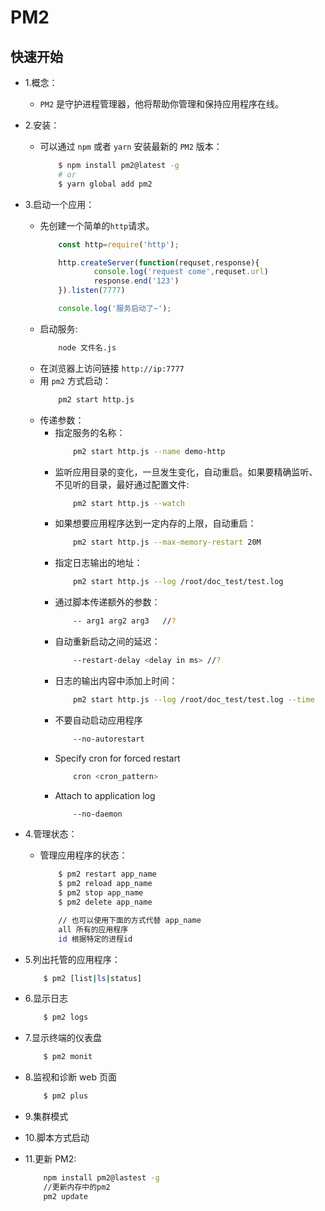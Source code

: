 # PM2

## 快速开始
- 1.概念：
    - `PM2` 是守护进程管理器，他将帮助你管理和保持应用程序在线。

- 2.安装：
    - 可以通过 `npm` 或者 `yarn` 安装最新的 `PM2` 版本：
        ```bash
            $ npm install pm2@latest -g
            # or
            $ yarn global add pm2
        ```

- 3.启动一个应用：
    - 先创建一个简单的`http`请求。
        ```js
            const http=require('http');

            http.createServer(function(requset,response){
                    console.log('request come',requset.url)
                    response.end('123')
            }).listen(7777)

            console.log('服务启动了~');
        ```
    - 启动服务:
        ```bash
            node 文件名.js
        ```
    - 在浏览器上访问链接 `http://ip:7777`
    - 用 `pm2` 方式启动：
        ```bash
            pm2 start http.js
        ```
    - 传递参数：
        - 指定服务的名称：
            ```bash
                pm2 start http.js --name demo-http
            ```
        - 监听应用目录的变化，一旦发生变化，自动重启。如果要精确监听、不见听的目录，最好通过配置文件:
            ```bash
                pm2 start http.js --watch
            ```
        - 如果想要应用程序达到一定内存的上限，自动重启：
            ```bash
                pm2 start http.js --max-memory-restart 20M
            ```
        - 指定日志输出的地址：
            ```bash
                pm2 start http.js --log /root/doc_test/test.log
            ```
        - 通过脚本传递额外的参数：
            ```bash
                -- arg1 arg2 arg3   //?
            ```
        - 自动重新启动之间的延迟：
            ```bash
                --restart-delay <delay in ms> //?
            ```
        - 日志的输出内容中添加上时间：
            ```bash
                pm2 start http.js --log /root/doc_test/test.log --time
            ```
        - 不要自动启动应用程序
            ```bash
                --no-autorestart
            ```
        - Specify cron for forced restart
            ```bash
                cron <cron_pattern>
            ```
        - Attach to application log
            ```bash
                --no-daemon
            ```

- 4.管理状态：
    - 管理应用程序的状态：
        ```bash
            $ pm2 restart app_name
            $ pm2 reload app_name
            $ pm2 stop app_name
            $ pm2 delete app_name

            // 也可以使用下面的方式代替 app_name
            all 所有的应用程序
            id 根据特定的进程id
        ```

- 5.列出托管的应用程序：
    ```bash
        $ pm2 [list|ls|status]
    ```

- 6.显示日志
    ```bash
        $ pm2 logs
    ```

- 7.显示终端的仪表盘
    ```bash
        $ pm2 monit
    ```

- 8.监视和诊断 web 页面
    ```bash
        $ pm2 plus
    ```

- 9.集群模式

- 10.脚本方式启动

- 11.更新 PM2:
    ```bash
        npm install pm2@lastest -g
        //更新内存中的pm2
        pm2 update
    ```
